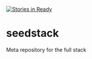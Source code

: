 [![Stories in Ready](https://badge.waffle.io/seedstack/seedstack.png?label=ready&title=Ready)](https://waffle.io/seedstack/seedstack)
# seedstack
Meta repository for the full stack
